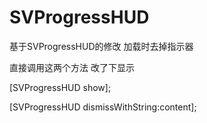 # SVProgressHUD
基于SVProgressHUD的修改 加载时去掉指示器

直接调用这两个方法 改了下显示
  
  [SVProgressHUD show];
  
  [SVProgressHUD dismissWithString:content];
